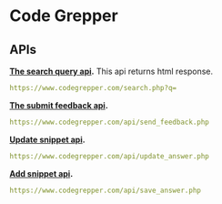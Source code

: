 # Code Grepper

## APIs

**[The search query api](https://www.codegrepper.com/search.php?q=).** This api returns html response.

```yaml
https://www.codegrepper.com/search.php?q=
```

**[The submit feedback api](https://www.codegrepper.com/api/send_feedback.php).**

```yaml
https://www.codegrepper.com/api/send_feedback.php
```

**[Update snippet api](https://www.codegrepper.com/api/send_feedback.php).**

```yaml
https://www.codegrepper.com/api/update_answer.php
```

**[Add snippet api](https://www.codegrepper.com/api/send_feedback.php).**

```yaml
https://www.codegrepper.com/api/save_answer.php
```
